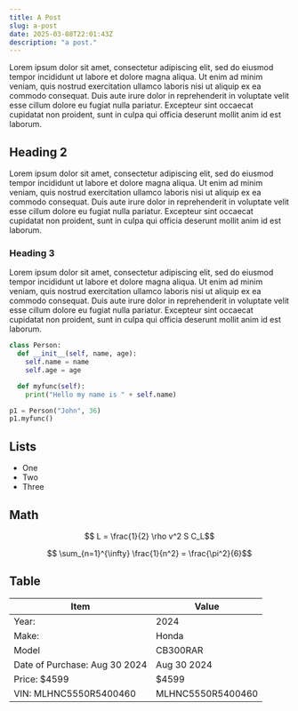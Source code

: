 ```yaml
---
title: A Post
slug: a-post
date: 2025-03-08T22:01:43Z
description: "a post."
---
```


Lorem ipsum dolor sit amet, consectetur adipiscing elit, sed do eiusmod tempor incididunt ut labore et dolore magna aliqua. Ut enim ad minim veniam, quis nostrud exercitation ullamco laboris nisi ut aliquip ex ea commodo consequat. Duis aute irure dolor in reprehenderit in voluptate velit esse cillum dolore eu fugiat nulla pariatur. Excepteur sint occaecat cupidatat non proident, sunt in culpa qui officia deserunt mollit anim id est laborum.

## Heading 2

Lorem ipsum dolor sit amet, consectetur adipiscing elit, sed do eiusmod tempor incididunt ut labore et dolore magna aliqua. Ut enim ad minim veniam, quis nostrud exercitation ullamco laboris nisi ut aliquip ex ea commodo consequat. Duis aute irure dolor in reprehenderit in voluptate velit esse cillum dolore eu fugiat nulla pariatur. Excepteur sint occaecat cupidatat non proident, sunt in culpa qui officia deserunt mollit anim id est laborum.

### Heading 3

Lorem ipsum dolor sit amet, consectetur adipiscing elit, sed do eiusmod tempor incididunt ut labore et dolore magna aliqua. Ut enim ad minim veniam, quis nostrud exercitation ullamco laboris nisi ut aliquip ex ea commodo consequat. Duis aute irure dolor in reprehenderit in voluptate velit esse cillum dolore eu fugiat nulla pariatur. Excepteur sint occaecat cupidatat non proident, sunt in culpa qui officia deserunt mollit anim id est laborum.

```python title="main.py"
class Person:
  def __init__(self, name, age):
    self.name = name
    self.age = age

  def myfunc(self):
    print("Hello my name is " + self.name)

p1 = Person("John", 36)
p1.myfunc()
```

## Lists

- One
- Two
- Three

## Math

```math
  L = \frac{1}{2} \rho v^2 S C_L
```

```math
  \sum_{n=1}^{\infty} \frac{1}{n^2} = \frac{\pi^2}{6}
```

## Table

| Item                          | Value             |
| ----------------------------- | ----------------- |
| Year:                         | 2024              |
| Make:                         | Honda             |
| Model                         | CB300RAR          |
| Date of Purchase: Aug 30 2024 | Aug 30 2024       |
| Price: $4599                  | $4599             |
| VIN: MLHNC5550R5400460        | MLHNC5550R5400460 |
